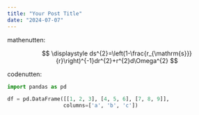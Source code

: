 ```yaml
---
title: "Your Post Title"
date: "2024-07-07"
---
```


mathenutten:

$$
\displaystyle ds^{2}=\left(1-\frac{r_{\mathrm{s}}}{r}\right)^{-1}dr^{2}+r^{2}d\Omega^{2}
$$

codenutten:

```python
import pandas as pd

df = pd.DataFrame([[1, 2, 3], [4, 5, 6], [7, 8, 9]],
                  columns=['a', 'b', 'c'])